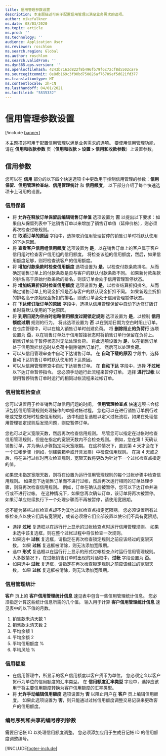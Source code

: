 ```yaml
---
title: 信用管理参数设置
description: 本主题描述可用于配置信用管理以满足业务需求的选项。
author: mikefalkner
ms.date: 08/03/2020
ms.topic: article
ms.prod: ''
ms.technology: ''
audience: Application User
ms.reviewer: roschlom
ms.search.region: Global
ms.author: roschlom
ms.search.validFrom: ''
ms.dyn365.ops.version: ''
ms.openlocfilehash: 4243b7163d822f8b496fb79f6c72cf8d5502ca7e
ms.sourcegitcommit: 0e8db169c3f90bd750826af76709ef5d621fd377
ms.translationtype: HT
ms.contentlocale: zh-CN
ms.lasthandoff: 04/01/2021
ms.locfileid: "5835332"
---
```

# <a name="credit-management-parameters-setup"></a>信用管理参数设置

[!include [banner](../includes/banner.md)]

本主题描述可用于配置信用管理以满足业务需求的选项。 要使用信用管理功能，请在 **信用和收款参数** 页（**信用和收款 \> 设置 \> 信用和收款参数**）上设置参数。

## <a name="credit-parameters"></a>信用参数

您可以在 **信用** 部分的以下四个快速选项卡中更改用于控制信用管理的参数：**信用保留**、**信用管理检查站**、**信用管理统计** 和 **信用额度**。 以下部分介绍了每个快速选项卡上可用的设置。

### <a name="credit-holds"></a>信用保留

- 将 **允许在释放订单保留后编辑销售订单值** 选项设置为 **否** 以提出以下要求：如果自从保留列表中下达销售订单以来增加了销售订单值（延伸价格），则必须再次检查过帐规则。 .
- 在 **取消订单的原因** 字段中，选择取消信用管理暂停的销售订单时将默认使用的下达原因。
- 将 **查看客户信用组信用额度** 选项设置为 **是**，以在销售订单上的客户属于客户信用组时检查客户信用组的信用额度。 将检查该组的信用额度，然后，如果信用额度足够，则将检查该客户的信用额度。
- 将 **增加付款条款时检查信用额度** 选项设置为 **是**，以检查付款条款排名，从而确定销售订单上的付款条款是否与客户的默认付款条款不同。 如果新付款条款的排名高于原始付款条款的排名，则该订单会处于信用管理暂停状态。
- 将 **增加结算折扣时检查信用额度** 选项设置为 **是**，以检查结算折扣排名，从而确定销售订单上的现金折扣是否与客户的默认现金折扣不同。 如果新现金折扣的排名高于原始现金折扣的排名，则该订单会处于信用管理暂停状态。
- 在 **下达修订版订单的原因** 字段中，选择从信用管理保留中自动下达修订版订单时将默认使用的下达原因。
- 将 **到期日期为空白时忽略信用额度过期锁定规则** 选项设置为 **是**，以控制 **信用额度过期** 规则的行为。 将此选项设置为 **否** 以在到期日期为空白时阻止订单。
- 在仓库管理中，可以在输入销售订单时创建负荷。 将 **删除阻止的负荷行** 选项设置为 **否**，以在销售订单处于信用暂挂状态时将销售订单行保留在负荷上。 销售订单处于暂停状态时无法处理负荷。 将此选项设置为 **是**，以在销售订单处于信用暂挂状态时从负荷中删除销售订单行。 然后可以处理负荷。
- 可以从信用管理审查中自动下达销售订单。 在 **自动下载的原因** 字段中，选择自动下达销售订单时默认使用的下达原因。
- 可以从信用管理审查中自动下达销售订单。 在 **自动下达** 字段中，选择 **不过帐** 以下达订单暂停指令。 您必须手动运行此流程来暂停订单。 选择 **进行过帐** 以使用暂停销售订单时运行的相同过帐流程来过帐订单。

### <a name="credit-management-checkpoint"></a>信用管理检查点

您可以设置用于检查销售订单信用问题的时间。 **信用管理检查点** 快速选项卡会标识包括信用管理规则处理操作的单据过帐过程。 您也可以在进行销售订单例行过帐或完整过帐时检查信用规则。 选中相应复选框以定义过帐流程，如果在处理信用管理锁定规则后发现问题，则应暂停订单。

您也可以定义宽限天数，然后再次检查信用规则。 尽管您可以指定在过帐时检查信用管理规则，但是在指定的宽限天数内不会检查规则。 例如，您在第 1 天确认销售订单，并为确认步骤指定两天宽限期。 在这种情况下，直到第 4 天才会在下一个过帐步骤（例如，创建装箱单或开具发票）中检查信用规则。 在第 4 天或之后，将在进行过帐时再次检查规则，宽限天数将更改为针对下一个过帐检查点指定的值。

如果您未指定宽限天数，则将在设置为运行信用管理规则的每个过帐步骤中检查信用规则。 如果您下达销售订单而不进行过帐，然后再次运行相同的订单处理步骤，则将再次检查信用规则。 例如，订单在确认后被暂停，您可以下达订单并进行或不进行过帐。 在这种情况下，如果您再次确认订单，该订单将再次被暂停。 如果订单应继续执行下一个处理步骤而不再被暂停，请使用宽限期。

您不能为某些过帐检查点却不为其他过帐检查点指定宽限期。 您必须设置所有过帐检查点以使它们具有宽限期，或者必须将它们全部设置以使它们不具有宽限期。

- 选择 **过帐** 复选框以在运行行上显示的过帐检查点时运行信用管理规则。 如果未选中该复选框，则在整个过帐过程中将仅检查一次规则。
- 如果选中 **过帐** 复选框，请指定在再次检查锁定规则之前应该经过的宽限天数。 如果 **过帐** 复选框被清除，则无法添加宽限期。
- 选中 **形式** 复选框以在运行行上显示的形式过帐检查点时运行信用管理规则。 大多数情况下，在过帐销售订单时出现的对话框中，**过帐** 字段设置为 **否**。
- 如果选中 **过帐** 复选框，请指定在再次检查锁定规则之前应该经过的宽限天数。 如果 **过帐** 复选框被清除，则无法添加宽限期。

### <a name="credit-management-statistics"></a>信用管理统计

**客户** 页上的 **客户信用管理统计信息** 速见表中包含一些信用管理统计信息。 您必须指定计算这些统计信息所需的几个值。 输入用于计算 **客户信用管理统计信息** 速见表中的以下值的月数。

1. 销售款未清天数 1
2. 销售款未清天数 2
3. 平均余额 1
4. 平均余额 2
5. 平均信用额度 %
6. 平均风险 %

### <a name="credit-limits"></a>信用额度

- 在信用管理中，所显示的客户信用额度以客户货币为单位。 您必须定义以客户货币为单位的信用额度的汇率类型。 在 **信用额度汇率类型** 字段中，选择应该用于将主要信用额度转换为客户信用额度的汇率类型。
- 将 **允许手动编辑信用额度** 选项设置为 **否** 以阻止用户在 **客户** 页上编辑信用额度。 如果此选项设置为 **否**，则只能通过过帐信用额度调整交易记录来更改客户的信用额度。

### <a name="number-sequences-and-shared-number-sequence-parameters"></a>编号序列和共享的编号序列参数

需要日记帐 ID 以处理信用额度调整。 您必须添加应用于生成日记帐 ID 的信用额度调整编号。


[!INCLUDE[footer-include](../../includes/footer-banner.md)]